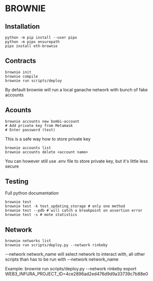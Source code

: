 # BROWNIE

## Installation

```
python -m pip install --user pipx
python -m pipx ensurepath
pipx install eth-brownie
```

## Contracts

```
brownie init
brownie compile
brownie run scripts/deploy
```

By default brownie will run a local ganache network with bunch of fake accounts

## Acounts

```
brownie accounts new bombi-account
# Add private key from Metamask
# Enter password (test)
```

This is a safe way how to store private key

```
brownie accounts list
brownie accounts delete <account name>
```

You can however still use .env file to store private key, but it's little less secure

## Testing

Full python documentation

```
brownie test
brownie test -k test_updating_storage # only one method
brownie test --pdb # will catch a breakpoint on assertion error
brownie test -s # mote statistics
```

## Network

```
brownie networks list
brownie run scripts/deploy.py --network rinkeby
```

--network network_name will select network to interact with, all other scripts than has to be run with --network network_name

Example:
brownie run scripts/deploy.py --network rinkeby
export WEB3_INFURA_PROJECT_ID=4ce2896ad2ed476d9d9a33739c7b88e0
